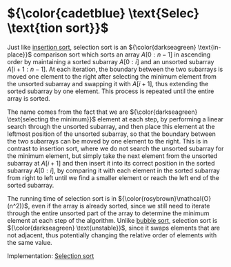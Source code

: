 # ${\color{cadetblue} \text{Selec} \text{tion sort}}$

Just like [insertion sort](https://github.com/pl3onasm/CLRS/tree/main/algorithms/sorting/insertion-sort), selection sort is an ${\color{darkseagreen} \text{in-place}}$ comparison sort which sorts an array $A[0:n-1]$ in ascending order by maintaining a sorted subarray $A[0:i]$ and an unsorted subarray $A[i+1:n-1]$. At each iteration, the boundary between the two subarrays is moved one element to the right after selecting the minimum element from the unsorted subarray and swapping it with $A[i+1]$, thus extending the sorted subarray by one element. This process is repeated until the entire array is sorted.

The name comes from the fact that we are ${\color{darkseagreen} \text{selecting the minimum}}$ element at each step, by performing a linear search through the unsorted subarray, and then place this element at the leftmost position of the unsorted subarray, so that the boundary between the two subarrays can be moved by one element to the right. This is in contrast to insertion sort, where we do not search the unsorted subarray for the minimum element, but simply take the next element from the unsorted subarray at $A[i+1]$ and then insert it into its correct position in the sorted subarray $A[0:i]$, by comparing it with each element in the sorted subarray from right to left until we find a smaller element or reach the left end of the sorted subarray.

The running time of selection sort is in ${\color{rosybrown}\mathcal{O}(n^2)}$, even if the array is already sorted, since we still need to iterate through the entire unsorted part of the array to determine the minimum element at each step of the algorithm. Unlike [bubble sort](https://github.com/pl3onasm/CLRS/tree/main/algorithms/sorting/bubble-sort), selection sort is ${\color{darkseagreen} \text{unstable}}$, since it swaps elements that are not adjacent, thus potentially changing the relative order of elements with the same value.

Implementation: [Selection sort](https://github.com/pl3onasm/CLRS/tree/main/algorithms/sorting/selection-sort/selectionsort.c)

